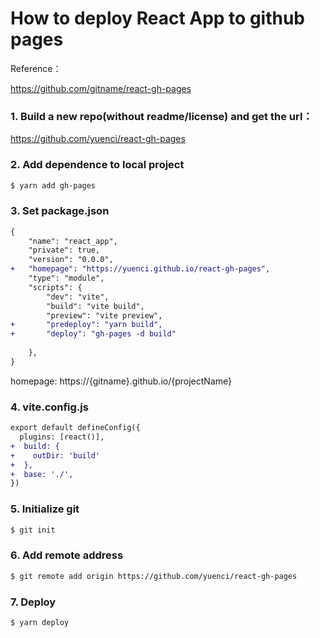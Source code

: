 # How to deploy React App to github pages

Reference：

https://github.com/gitname/react-gh-pages


### 1. Build a new repo(without readme/license) and get the url：

https://github.com/yuenci/react-gh-pages

### 2. Add dependence to local project

```bash
$ yarn add gh-pages
```

### 3. Set package.json

```diff
{
    "name": "react_app",
    "private": true,
    "version": "0.0.0",
+   "homepage": "https://yuenci.github.io/react-gh-pages",
    "type": "module",
    "scripts": {
        "dev": "vite",
        "build": "vite build",
        "preview": "vite preview",
+       "predeploy": "yarn build",
+       "deploy": "gh-pages -d build"
        
    },
}
```

homepage: https://{gitname}.github.io/{projectName}

### 4. vite.config.js

```diff
export default defineConfig({
  plugins: [react()],
+  build: {
+    outDir: 'build'
+  },
+  base: './',
})

```

### 5. Initialize git
```bash
$ git init
```

### 6. Add remote address

```bash
$ git remote add origin https://github.com/yuenci/react-gh-pages
```

### 7. Deploy
```bash
$ yarn deploy
```
